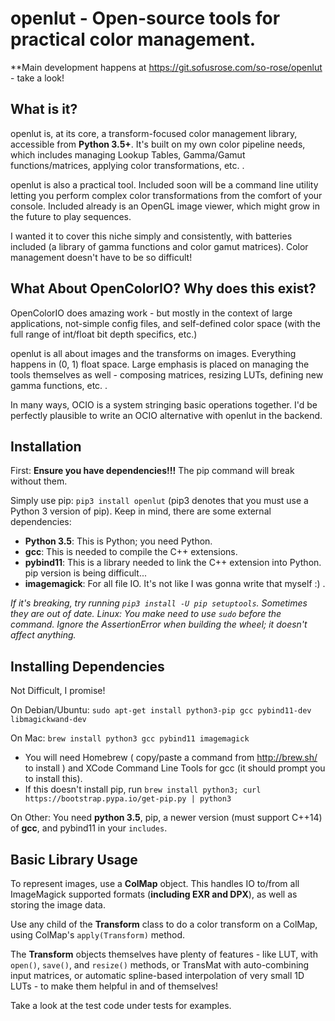 # openlut - Open-source tools for practical color management.

**Main development happens at https://git.sofusrose.com/so-rose/openlut - take a look!

What is it?
-----
openlut is, at its core, a transform-focused color management library, accessible from **Python 3.5+**. It's built on my own color pipeline needs, which includes managing
Lookup Tables, Gamma/Gamut functions/matrices, applying color transformations, etc. .

openlut is also a practical tool. Included soon will be a command line utility letting you perform complex color transformations from the comfort of
your console. Included already is an OpenGL image viewer, which might grow in the future to play sequences.

I wanted it to cover this niche simply and consistently, with batteries included (a library of gamma functions and color gamut matrices).
Color management doesn't have to be so difficult!


What About OpenColorIO? Why does this exist?
------
OpenColorIO does amazing work - but mostly in the context of large applications, not-simple config files, and self-defined color space
(with the full range of int/float bit depth specifics, etc.)

openlut is all about images and the transforms on images. Everything happens in (0, 1) float space. Large emphasis is placed on managing the 
tools themselves as well - composing matrices, resizing LUTs, defining new gamma functions, etc. .

In many ways, OCIO is a system stringing basic operations together. I'd be perfectly plausible to write an OCIO alternative with openlut in the backend.


Installation
-----
First: **Ensure you have dependencies!!!** The pip command will break without them.

Simply use pip: `pip3 install openlut` (pip3 denotes that you must use a Python 3 version of pip). Keep in mind, there are some external dependencies:
* **Python 3.5**: This is Python; you need Python.
* **gcc**: This is needed to compile the C++ extensions.
* **pybind11**: This is a library needed to link the C++ extension into Python. pip version is being difficult...
* **imagemagick**: For all file IO. It's not like I was gonna write that myself :) .

*If it's breaking, try running `pip3 install -U pip setuptools`. Sometimes they are out of date.*
*Linux: You make need to use `sudo` before the command. Ignore the AssertionError when building the wheel; it doesn't affect anything.*

Installing Dependencies
-----
Not Difficult, I promise!

On Debian/Ubuntu: `sudo apt-get install python3-pip gcc pybind11-dev libmagickwand-dev`

On Mac: `brew install python3 gcc pybind11 imagemagick`
* You will need Homebrew ( copy/paste a command from http://brew.sh/ to install ) and XCode Command Line Tools for gcc (it should prompt you to install this).
* If this doesn't install pip, run `brew install python3; curl https://bootstrap.pypa.io/get-pip.py | python3`

On Other: You need **python 3.5**, pip, a newer version (must support C++14) of **gcc**, and pybind11 in your `includes`.


Basic Library Usage
-----
To represent images, use a **ColMap** object. This handles IO to/from all ImageMagick supported formats (**including EXR and DPX**),
as well as storing the image data.

Use any child of the **Transform** class to do a color transform on a ColMap, using ColMap's `apply(Transform)` method.

The **Transform** objects themselves have plenty of features - like LUT, with `open()`, `save()`, and `resize()` methods, or TransMat with auto-combining
input matrices, or automatic spline-based interpolation of very small 1D LUTs - to make them helpful in and of themselves!


Take a look at the test code under tests for examples.
